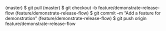 (master) $ git pull
(master) $ git checkout -b feature/demonstrate-release-flow
(feature/demonstrate-release-flow) $ git commit –m “Add a feature for demonstration"
(feature/demonstrate-release-flow) $ git push origin feature/demonstrate-release-flow
